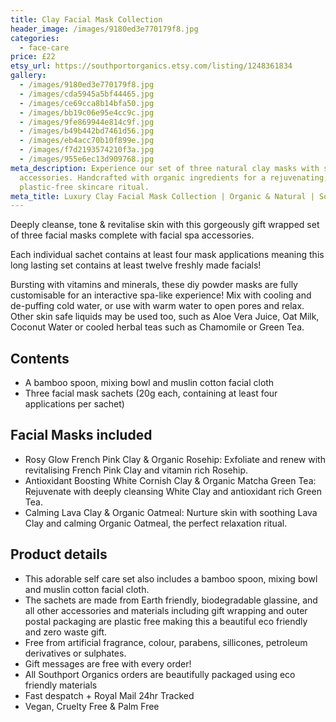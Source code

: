 ```yaml
---
title: Clay Facial Mask Collection
header_image: /images/9180ed3e770179f8.jpg
categories:
  - face-care
price: £22
etsy_url: https://southportorganics.etsy.com/listing/1248361834
gallery:
  - /images/9180ed3e770179f8.jpg
  - /images/cda5945a5bf44465.jpg
  - /images/ce69cca8b14bfa50.jpg
  - /images/bb19c06e95e4cc9c.jpg
  - /images/9fe869944e814c9f.jpg
  - /images/b49b442bd7461d56.jpg
  - /images/eb4acc70b10f899e.jpg
  - /images/f7d2193574210f3a.jpg
  - /images/955e6ec13d909768.jpg
meta_description: Experience our set of three natural clay masks with spa
  accessories. Handcrafted with organic ingredients for a rejuvenating,
  plastic-free skincare ritual.
meta_title: Luxury Clay Facial Mask Collection | Organic & Natural | Southport Organics
---
```

Deeply cleanse, tone & revitalise skin with this gorgeously gift wrapped set of three facial masks complete with facial spa accessories.

Each individual sachet contains at least four mask applications meaning this long lasting set contains at least twelve freshly made facials!

Bursting with vitamins and minerals, these diy powder masks are fully customisable for an interactive spa-like experience! Mix with cooling and de-puffing cold water, or use with warm water to open pores and relax. Other skin safe liquids may be used too, such as Aloe Vera Juice, Oat Milk, Coconut Water or cooled herbal teas such as Chamomile or Green Tea.

## Contents

- A bamboo spoon, mixing bowl and muslin cotton facial cloth
- Three facial mask sachets (20g each, containing at least four applications per sachet)

## Facial Masks included

- Rosy Glow French Pink Clay & Organic Rosehip: Exfoliate and renew with revitalising French Pink Clay and vitamin rich Rosehip.
- Antioxidant Boosting White Cornish Clay & Organic Matcha Green Tea: Rejuvenate with deeply cleansing White Clay and antioxidant rich Green Tea.
- Calming Lava Clay & Organic Oatmeal: Nurture skin with soothing Lava Clay and calming Organic Oatmeal, the perfect relaxation ritual.

## Product details

- This adorable self care set also includes a bamboo spoon, mixing bowl and muslin cotton facial cloth.
- The sachets are made from Earth friendly, biodegradable glassine, and all other accessories and materials including gift wrapping and outer postal packaging are plastic free making this a beautiful eco friendly and zero waste gift.
- Free from artificial fragrance, colour, parabens, sillicones, petroleum derivatives or sulphates.
- Gift messages are free with every order!
- All Southport Organics orders are beautifully packaged using eco friendly materials
- Fast despatch + Royal Mail 24hr Tracked
- Vegan, Cruelty Free & Palm Free
